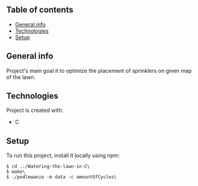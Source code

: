 ## Table of contents
* [General info](#general-info)
* [Technologies](#technologies)
* [Setup](#setup)

## General info
Project's main goal it to optimize the placement of sprinklers on given map of the lawn. 
	
## Technologies
Project is created with:
* C 
	
## Setup
To run this project, install it locally using npm:

```
$ cd ../Watering-the-lawn-in-C\
$ make\
$ ./podlewanie -m data -c amountOfCycles\
